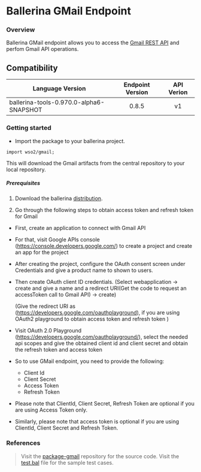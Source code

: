 # Ballerina GMail Endpoint

### Overview 

Ballerina GMail endpoint allows you to access the [Gmail REST API](https://developers.google.com/gmail/api/v1/reference/) and perfom Gmail API operations.

## Compatibility
| Language Version                             | Endpoint Version           | API Verion
| ---------------------------------------------|:--------------------------:| :--------------:
| ballerina-tools-0.970.0-alpha6-SNAPSHOT      | 0.8.5                      | v1

### Getting started

* Import the package to your ballerina project.
```
import wso2/gmail;
```
This will download the Gmail artifacts from the central repository to your local repository.

##### Prerequisites
1. Download the ballerina [distribution](https://ballerinalang.org/downloads/).

2. Go through the following steps to obtain access token and refresh token for Gmail

* First, create an application to connect with Gmail API
* For that, visit Google APIs console (https://console.developers.google.com/) to create a project and create an app for the project
* After creating the project, configure the OAuth consent screen under Credentials and give a product name to shown to users.
* Then create OAuth client ID credentials. (Select webapplication -> create and give a name and a redirect URI(Get the code to request an accessToken call to Gmail API) -> create)

    (Give the redirect URI as (https://developers.google.com/oauthplayground), if you are using OAuth2 playground to obtain access token and refresh token )
* Visit OAuth 2.0 Playground (https://developers.google.com/oauthplayground/), select the needed api scopes and give the obtained client id and client secret and obtain the refresh token and access token 

* So to use GMail endpoint, you need to provide the following:
    * Client Id
    * Client Secret
    * Access Token
    * Refresh Token
    
* Please note that ClientId, Client Secret, Refresh Token are optional if you are using Access Token only.
* Similarly, please note that access token is optional if you are using ClientId, Client Secret and Refresh Token.

### References

> Visit the [package-gmail](https://github.com/wso2-ballerina/package-gmail) repository for the source code.
> Visit the [test.bal](https://github.com/wso2-ballerina/package-gmail/blob/master/gmail/tests/test.bal) file
for the sample test cases.
